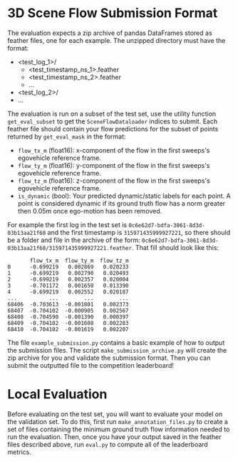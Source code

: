 # 3D Scene Flow Submission Format

The evaluation expects a zip archive of pandas DataFrames stored as feather files, one for each example. The unzipped directory must have the format:
- <test_log_1>/
  - <test_timestamp_ns_1>.feather
  - <test_timestamp_ns_2>.feather
  - ...
- <test_log_2>/
- ...

The evaluation is run on a subset of the test set, use the utility function `get_eval_subset` to get the `SceneFlowDataloader` indices to submit.  Each feather file should contain your flow predictions for the subset of points returned by `get_eval_mask` in the format:

- `flow_tx_m` (float16): x-component of the flow in the first sweeps's egovehicle reference frame.
- `flow_ty_m` (float16): y-component of the flow in the first sweeps's egovehicle reference frame.
- `flow_tz_m` (float16): z-component of the flow in the first sweeps's egovehicle reference frame.
- `is_dynamic` (bool): Your predicted dynamic/static labels for each point. A point is considered dynamic if its ground truth flow has a norm greater then 0.05m once ego-motion has been removed.


For example the first log in the test set is `0c6e62d7-bdfa-3061-8d3d-03b13aa21f68` and the first timestamp is `315971435999927221`, so there should be a folder and file in the archive of the form: `0c6e62d7-bdfa-3061-8d3d-03b13aa21f68/315971435999927221.feather`. That fill should look like this:
```
       flow_tx_m  flow_ty_m  flow_tz_m
0      -0.699219   0.002869   0.020233
1      -0.699219   0.002790   0.020493
2      -0.699219   0.002357   0.020004
3      -0.701172   0.001650   0.013390
4      -0.699219   0.002552   0.020187
...          ...        ...        ...
68406  -0.703613  -0.001801   0.002373
68407  -0.704102  -0.000905   0.002567
68408  -0.704590  -0.001390   0.000397
68409  -0.704102  -0.001608   0.002283
68410  -0.704102  -0.001619   0.002207
```
The file `example_submission.py` contains a basic example of how to output the submission files. The script `make_submission_archive.py` will create the zip archive for you and validate the submission format. Then you can submit the outputted file to the competition leaderboard!


# Local Evaluation

Before evaluating on the test set, you will want to evaluate your model on the validation set. To do this, first run `make_annotation_files.py` to create a set of files containing the minimum ground truth flow information needed to run the evaluation. Then, once you have your output saved in the feather files described above, run `eval.py` to compute all of the leaderboard metrics.
